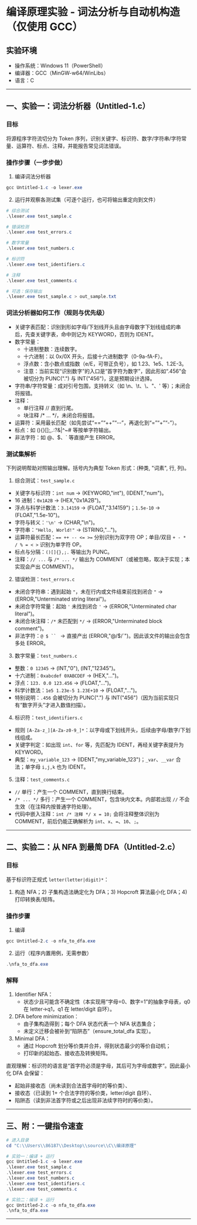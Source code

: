# 编译原理实验 - 词法分析与自动机构造（仅使用 GCC）

## 实验环境
- 操作系统：Windows 11（PowerShell）
- 编译器：GCC（MinGW-w64/WinLibs）
- 语言：C

---


## 一、实验一：词法分析器（Untitled-1.c）

### 目标
将源程序字符流切分为 Token 序列，识别关键字、标识符、数字/字符串/字符常量、运算符、标点、注释，并能报告常见词法错误。

### 操作步骤（一步步做）
1) 编译词法分析器
```powershell
gcc Untitled-1.c -o lexer.exe
```

2) 运行并观察各测试集（可逐个运行，也可将输出重定向到文件）
```powershell
# 综合测试
.\lexer.exe test_sample.c

# 错误检测
.\lexer.exe test_errors.c

# 数字常量
.\lexer.exe test_numbers.c

# 标识符
.\lexer.exe test_identifiers.c

# 注释
.\lexer.exe test_comments.c

# 可选：保存输出
.\lexer.exe test_sample.c > out_sample.txt
```

### 词法分析器如何工作（规则与优先级）
- 关键字表匹配：识别到形如字母/下划线开头且由字母数字下划线组成的串后，先查关键字表，命中则记为 KEYWORD，否则为 IDENT。
- 数字常量：
	- 十进制整数：连续数字。
	- 十六进制：以 0x/0X 开头，后接十六进制数字（0-9a-fA-F）。
	- 浮点数：含小数点或指数（e/E，可带正负号），如 1.23、1e5、1.2E-3。
	- 注意：当前实现“识别数字”的入口是“首字符为数字”，因此形如“.456”会被切分为 PUNC(".") 与 INT("456")，这是预期设计选择。
- 字符串/字符常量：成对引号包围，支持转义（如 \n、\t、\\、\"、\' 等）；未闭合将报错。
- 注释：
	- 单行注释 // 直到行尾。
	- 块注释 /* ... */，未闭合将报错。
- 运算符：采用最长匹配（如先尝试“==”“++”“--”，再退化到“=”“+”“-”）。
- 标点：如 (){}[];,.:?&|^~# 等按单字符输出。
- 非法字符：如 @、$、` 等直接产生 ERROR。

### 测试集解析

下列说明帮助对照输出理解。括号内为典型 Token 形式：(种类, "词素", 行, 列)。

1) 综合测试：`test_sample.c`
- 关键字与标识符：`int num` → (KEYWORD,"int"), (IDENT,"num")。
- 16 进制：`0x1A2B` → (HEX,"0x1A2B")。
- 浮点与科学计数法：`3.14159` → (FLOAT,"3.14159")；`1.5e-10` → (FLOAT,"1.5e-10")。
- 字符与转义：`'\n'` → (CHAR,"\n")。
- 字符串：`"Hello, World!"` → (STRING,"...")。
- 运算符最长匹配：`== ++ -- <= >=` 分别识别为双字符 OP；单目/双目 `+ - * / % = < >` 识别为单字符 OP。
- 标点与分隔：`()[]{},;.` 等输出为 PUNC。
- 注释：`// ...` 与 `/* ... */` 输出为 COMMENT（或被忽略，取决于实现；本实现会产出 COMMENT）。

2) 错误检测：`test_errors.c`
- 未闭合字符串：遇到起始 `"`，未在行内或文件结束前找到闭合 `"` → (ERROR,"Unterminated string literal")。
- 未闭合字符常量：起始 `'` 未找到闭合 `'` → (ERROR,"Unterminated char literal")。
- 未闭合块注释：`/*` 未匹配到 `*/` → (ERROR,"Unterminated block comment")。
- 非法字符：`@ $ `` ` → 直接产出 (ERROR,"@/$/`")。因此该文件的输出会包含多处 ERROR。

3) 数字常量：`test_numbers.c`
- 整数：`0 12345` → (INT,"0"), (INT,"12345")。
- 十六进制：`0xabcdef 0XABCDEF` → (HEX,"...")。
- 浮点：`123. 0.0 123.456` → (FLOAT,"...")。
- 科学计数法：`1e5 1.23e-5 1.23E+10` → (FLOAT,"...")。
- 特别说明：`.456` 会被切分为 PUNC(".") 与 INT("456")（因为当前实现只有“数字开头”才进入数值扫描）。

4) 标识符：`test_identifiers.c`
- 规则 `[A-Za-z_][A-Za-z0-9_]*`：以字母或下划线开头，后续由字母/数字/下划线组成。
- 关键字判定：如出现 `int`、`for` 等，先匹配为 IDENT，再经关键字表提升为 KEYWORD。
- 典型：`my_variable_123` → (IDENT,"my_variable_123")；`_var`、`__var` 合法；单字母 `i,j,k` 也为 IDENT。

5) 注释：`test_comments.c`
- `//` 单行：产生一个 COMMENT，直到换行结束。
- `/* ... */` 多行：产生一个 COMMENT，包含块内文本。内部若出现 `//` 不会生效（在注释内按普通字符处理）。
- 代码中嵌入注释：`int /* 注释 */ x = 10;` 会将注释整体识别为 COMMENT，前后仍能正确解析为 `int`、`x`、`=`、`10`、`;`。

---

## 二、实验二：从 NFA 到最简 DFA（Untitled-2.c）

### 目标
基于标识符正规式 `letter(letter|digit)*`：
1) 构造 NFA；2) 子集构造法确定化为 DFA；3) Hopcroft 算法最小化 DFA；4) 打印转换表/矩阵。

### 操作步骤
1) 编译
```powershell
gcc Untitled-2.c -o nfa_to_dfa.exe
```

2) 运行（程序内置用例，无需参数）
```powershell
.\nfa_to_dfa.exe
```

### 解释
1) Identifier NFA：
	 - 状态少且可能含不确定性（本实现用“字母=0、数字=1”的抽象字母表，q0 在 letter→q1，q1 在 letter/digit 自环）。
2) DFA before minimization：
	 - 由子集构造得到；每个 DFA 状态代表一个 NFA 状态集合；
	 - 未定义迁移会被补到“陷阱态”（ensure_total_dfa 实现）。
3) Minimal DFA：
	 - 通过 Hopcroft 划分等价类并合并，得到状态最少的等价自动机；
	 - 打印新的起始态、接收态及转换矩阵。

直观理解：标识符的语言是“首字符必须是字母，其后可为字母或数字”。因此最小化 DFA 会保留：
- 起始非接收态（尚未读到合法首字母时的等价类）、
- 接收态（已读到 1+ 个合法字符的等价类，letter/digit 自环）、
- 陷阱态（读到非法首字符或之后出现非法续字符时的等价类）。

---

## 三、附：一键指令速查
```powershell
# 进入目录
cd "C:\\Users\\86187\\Desktop\\source\\C\\编译原理"

# 实验一：编译 + 运行
gcc Untitled-1.c -o lexer.exe
.\lexer.exe test_sample.c
.\lexer.exe test_errors.c
.\lexer.exe test_numbers.c
.\lexer.exe test_identifiers.c
.\lexer.exe test_comments.c

# 实验二：编译 + 运行
gcc Untitled-2.c -o nfa_to_dfa.exe
.\nfa_to_dfa.exe
```

---

